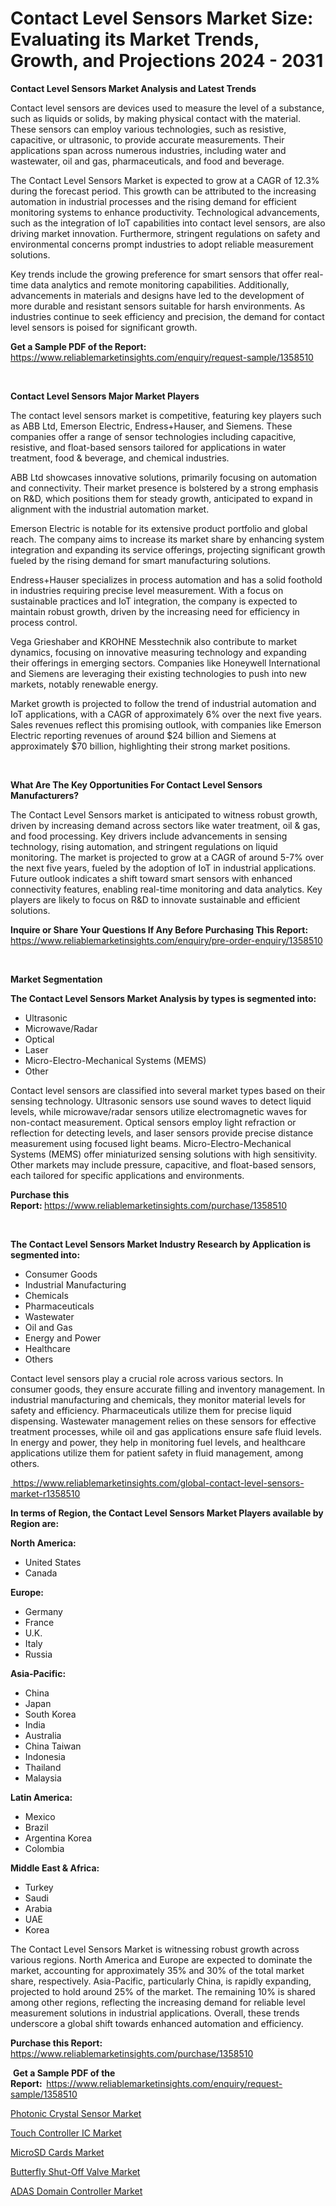<p><h1>Contact Level Sensors Market Size: Evaluating its Market Trends, Growth, and Projections 2024 - 2031</h1></p><p><strong>Contact Level Sensors Market Analysis and Latest Trends</strong></p>
<p><p>Contact level sensors are devices used to measure the level of a substance, such as liquids or solids, by making physical contact with the material. These sensors can employ various technologies, such as resistive, capacitive, or ultrasonic, to provide accurate measurements. Their applications span across numerous industries, including water and wastewater, oil and gas, pharmaceuticals, and food and beverage.</p><p>The Contact Level Sensors Market is expected to grow at a CAGR of 12.3% during the forecast period. This growth can be attributed to the increasing automation in industrial processes and the rising demand for efficient monitoring systems to enhance productivity. Technological advancements, such as the integration of IoT capabilities into contact level sensors, are also driving market innovation. Furthermore, stringent regulations on safety and environmental concerns prompt industries to adopt reliable measurement solutions.</p><p>Key trends include the growing preference for smart sensors that offer real-time data analytics and remote monitoring capabilities. Additionally, advancements in materials and designs have led to the development of more durable and resistant sensors suitable for harsh environments. As industries continue to seek efficiency and precision, the demand for contact level sensors is poised for significant growth.</p></p>
<p><strong>Get a Sample PDF of the Report:&nbsp;</strong> <a href="https://www.reliablemarketinsights.com/enquiry/request-sample/1358510?utm_campaign=1572&utm_medium=2&utm_source=Github&utm_content=ia&utm_term=29102024&utm_id=contact-level-sensors">https://www.reliablemarketinsights.com/enquiry/request-sample/1358510</a></p>
<p>&nbsp;</p>
<p><strong>Contact Level Sensors Major Market Players</strong></p>
<p><p>The contact level sensors market is competitive, featuring key players such as ABB Ltd, Emerson Electric, Endress+Hauser, and Siemens. These companies offer a range of sensor technologies including capacitive, resistive, and float-based sensors tailored for applications in water treatment, food & beverage, and chemical industries.</p><p>ABB Ltd showcases innovative solutions, primarily focusing on automation and connectivity. Their market presence is bolstered by a strong emphasis on R&D, which positions them for steady growth, anticipated to expand in alignment with the industrial automation market.</p><p>Emerson Electric is notable for its extensive product portfolio and global reach. The company aims to increase its market share by enhancing system integration and expanding its service offerings, projecting significant growth fueled by the rising demand for smart manufacturing solutions.</p><p>Endress+Hauser specializes in process automation and has a solid foothold in industries requiring precise level measurement. With a focus on sustainable practices and IoT integration, the company is expected to maintain robust growth, driven by the increasing need for efficiency in process control.</p><p>Vega Grieshaber and KROHNE Messtechnik also contribute to market dynamics, focusing on innovative measuring technology and expanding their offerings in emerging sectors. Companies like Honeywell International and Siemens are leveraging their existing technologies to push into new markets, notably renewable energy.</p><p>Market growth is projected to follow the trend of industrial automation and IoT applications, with a CAGR of approximately 6% over the next five years. Sales revenues reflect this promising outlook, with companies like Emerson Electric reporting revenues of around $24 billion and Siemens at approximately $70 billion, highlighting their strong market positions.</p></p>
<p>&nbsp;</p>
<p><strong>What Are The Key Opportunities For Contact Level Sensors Manufacturers?</strong></p>
<p><p>The Contact Level Sensors market is anticipated to witness robust growth, driven by increasing demand across sectors like water treatment, oil & gas, and food processing. Key drivers include advancements in sensing technology, rising automation, and stringent regulations on liquid monitoring. The market is projected to grow at a CAGR of around 5-7% over the next five years, fueled by the adoption of IoT in industrial applications. Future outlook indicates a shift toward smart sensors with enhanced connectivity features, enabling real-time monitoring and data analytics. Key players are likely to focus on R&D to innovate sustainable and efficient solutions.</p></p>
<p><strong>Inquire or Share Your Questions If Any Before Purchasing This Report:</strong> <a href="https://www.reliablemarketinsights.com/enquiry/pre-order-enquiry/1358510?utm_campaign=1572&utm_medium=2&utm_source=Github&utm_content=ia&utm_term=29102024&utm_id=contact-level-sensors">https://www.reliablemarketinsights.com/enquiry/pre-order-enquiry/1358510</a></p>
<p>&nbsp;</p>
<p><strong>Market Segmentation</strong></p>
<p><strong>The Contact Level Sensors Market Analysis by types is segmented into:</strong></p>
<p><ul><li>Ultrasonic</li><li>Microwave/Radar</li><li>Optical</li><li>Laser</li><li>Micro-Electro-Mechanical Systems (MEMS)</li><li>Other</li></ul></p>
<p><p>Contact level sensors are classified into several market types based on their sensing technology. Ultrasonic sensors use sound waves to detect liquid levels, while microwave/radar sensors utilize electromagnetic waves for non-contact measurement. Optical sensors employ light refraction or reflection for detecting levels, and laser sensors provide precise distance measurement using focused light beams. Micro-Electro-Mechanical Systems (MEMS) offer miniaturized sensing solutions with high sensitivity. Other markets may include pressure, capacitive, and float-based sensors, each tailored for specific applications and environments.</p></p>
<p><strong>Purchase this Report:&nbsp;</strong><a href="https://www.reliablemarketinsights.com/purchase/1358510?utm_campaign=1572&utm_medium=2&utm_source=Github&utm_content=ia&utm_term=29102024&utm_id=contact-level-sensors">https://www.reliablemarketinsights.com/purchase/1358510</a></p>
<p>&nbsp;</p>
<p><strong>The Contact Level Sensors Market Industry Research by Application is segmented into:</strong></p>
<p><ul><li>Consumer Goods</li><li>Industrial Manufacturing</li><li>Chemicals</li><li>Pharmaceuticals</li><li>Wastewater</li><li>Oil and Gas</li><li>Energy and Power</li><li>Healthcare</li><li>Others</li></ul></p>
<p><p>Contact level sensors play a crucial role across various sectors. In consumer goods, they ensure accurate filling and inventory management. In industrial manufacturing and chemicals, they monitor material levels for safety and efficiency. Pharmaceuticals utilize them for precise liquid dispensing. Wastewater management relies on these sensors for effective treatment processes, while oil and gas applications ensure safe fluid levels. In energy and power, they help in monitoring fuel levels, and healthcare applications utilize them for patient safety in fluid management, among others.</p></p>
<p><a href="https://www.reliablemarketinsights.com/global-contact-level-sensors-market-r1358510?utm_campaign=1572&utm_medium=2&utm_source=Github&utm_content=ia&utm_term=29102024&utm_id=contact-level-sensors">&nbsp;https://www.reliablemarketinsights.com/global-contact-level-sensors-market-r1358510</a></p>
<p><strong>In terms of Region, the Contact Level Sensors Market Players available by Region are:</strong></p>
<p>
    <p> <strong> North America: </strong>
        <ul>
            <li>United States</li>
            <li>Canada</li>
        </ul>
        </p> 
    <p> <strong> Europe: </strong>
        <ul>
            <li>Germany</li>
            <li>France</li>
            <li>U.K.</li>
            <li>Italy</li>
            <li>Russia</li>
        </ul>
        </p> 
    <p> <strong> Asia-Pacific: </strong>
        <ul>
            <li>China</li>
            <li>Japan</li>
            <li>South Korea</li>
            <li>India</li>
            <li>Australia</li>
            <li>China Taiwan</li>
            <li>Indonesia</li>
            <li>Thailand</li>
            <li>Malaysia</li>
        </ul>
        </p> 
    <p> <strong> Latin America: </strong>
        <ul>
            <li>Mexico</li>
            <li>Brazil</li>
            <li>Argentina Korea</li>
            <li>Colombia</li>
        </ul>
        </p> 
    <p> <strong> Middle East & Africa: </strong>
        <ul>
            <li>Turkey</li>
            <li>Saudi</li>
            <li>Arabia</li>
            <li>UAE</li>
            <li>Korea</li>
        </ul>
    </p>
    </p>
<p><p>The Contact Level Sensors Market is witnessing robust growth across various regions. North America and Europe are expected to dominate the market, accounting for approximately 35% and 30% of the total market share, respectively. Asia-Pacific, particularly China, is rapidly expanding, projected to hold around 25% of the market. The remaining 10% is shared among other regions, reflecting the increasing demand for reliable level measurement solutions in industrial applications. Overall, these trends underscore a global shift towards enhanced automation and efficiency.</p></p>
<p><strong>Purchase this Report: </strong><a href="https://www.reliablemarketinsights.com/purchase/1358510?utm_campaign=1572&utm_medium=2&utm_source=Github&utm_content=ia&utm_term=29102024&utm_id=contact-level-sensors">https://www.reliablemarketinsights.com/purchase/1358510</a></p>
<p>&nbsp;<strong>Get a Sample PDF of the Report:&nbsp;&nbsp;</strong><a href="https://www.reliablemarketinsights.com/enquiry/request-sample/1358510?utm_campaign=1572&utm_medium=2&utm_source=Github&utm_content=ia&utm_term=29102024&utm_id=contact-level-sensors">https://www.reliablemarketinsights.com/enquiry/request-sample/1358510</a></p>
<p><strong></strong></p>
<p><p><a href="https://www.linkedin.com/pulse/photonic-crystal-sensor-market-opportunities-emerging-axhse?utm_campaign=1572&utm_medium=2&utm_source=Github&utm_content=ia&utm_term=29102024&utm_id=contact-level-sensors">Photonic Crystal Sensor Market</a></p><p><a href="https://www.linkedin.com/pulse/touch-controller-ic-market-shifts-strategic-analysis-2024-2031-7szje?utm_campaign=1572&utm_medium=2&utm_source=Github&utm_content=ia&utm_term=29102024&utm_id=contact-level-sensors">Touch Controller IC Market</a></p><p><a href="https://www.linkedin.com/pulse/comprehensive-microsd-cards-market-report-regional-analysis-5y6re?utm_campaign=1572&utm_medium=2&utm_source=Github&utm_content=ia&utm_term=29102024&utm_id=contact-level-sensors">MicroSD Cards Market</a></p><p><a href="https://github.com/mahnoor2003/Market-Research-Report-List-6/blob/main/butterfly-shut-off-valve-market.md?utm_campaign=1572&utm_medium=2&utm_source=Github&utm_content=ia&utm_term=29102024&utm_id=contact-level-sensors">Butterfly Shut-Off Valve Market</a></p><p><a href="https://www.linkedin.com/pulse/global-adas-domain-controller-market-size-trends-analysis-bdvge?utm_campaign=1572&utm_medium=2&utm_source=Github&utm_content=ia&utm_term=29102024&utm_id=contact-level-sensors">ADAS Domain Controller Market</a></p></p>